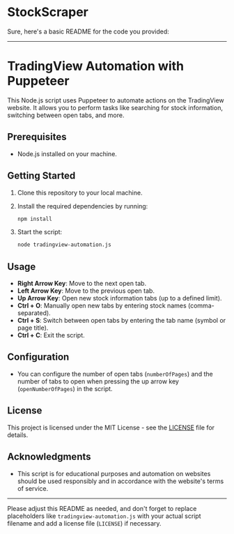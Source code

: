 # StockScraper
Sure, here's a basic README for the code you provided:

---

# TradingView Automation with Puppeteer

This Node.js script uses Puppeteer to automate actions on the TradingView website. It allows you to perform tasks like searching for stock information, switching between open tabs, and more.

## Prerequisites

- Node.js installed on your machine.

## Getting Started

1. Clone this repository to your local machine.

2. Install the required dependencies by running:

   ```bash
   npm install
   ```

3. Start the script:

   ```bash
   node tradingview-automation.js
   ```

## Usage

- **Right Arrow Key**: Move to the next open tab.
- **Left Arrow Key**: Move to the previous open tab.
- **Up Arrow Key**: Open new stock information tabs (up to a defined limit).
- **Ctrl + O**: Manually open new tabs by entering stock names (comma-separated).
- **Ctrl + S**: Switch between open tabs by entering the tab name (symbol or page title).
- **Ctrl + C**: Exit the script.

## Configuration

- You can configure the number of open tabs (`numberOfPages`) and the number of tabs to open when pressing the up arrow key (`openNumberOfPages`) in the script.

## License

This project is licensed under the MIT License - see the [LICENSE](LICENSE) file for details.

## Acknowledgments

- This script is for educational purposes and automation on websites should be used responsibly and in accordance with the website's terms of service.

---

Please adjust this README as needed, and don't forget to replace placeholders like `tradingview-automation.js` with your actual script filename and add a license file (`LICENSE`) if necessary.
